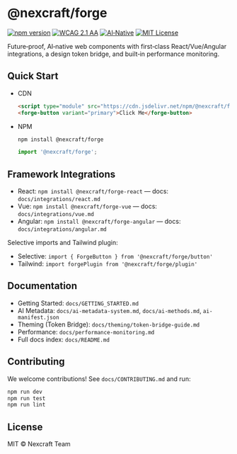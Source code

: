 # @nexcraft/forge

[![npm version](https://img.shields.io/npm/v/@nexcraft/forge.svg)](https://www.npmjs.com/package/@nexcraft/forge)
[![WCAG 2.1 AA](https://img.shields.io/badge/WCAG%202.1-AA-blue.svg)](https://www.w3.org/WAI/WCAG21/quickref/)
[![AI‑Native](https://img.shields.io/badge/AI‑Native-purple.svg)](./docs/ai-metadata-system.md)
[![MIT License](https://img.shields.io/badge/license-MIT-blue.svg)](./LICENSE)

Future‑proof, AI‑native web components with first‑class React/Vue/Angular integrations, a design token bridge, and built‑in performance monitoring.

## Quick Start

- CDN
  ```html
  <script type="module" src="https://cdn.jsdelivr.net/npm/@nexcraft/forge"></script>
  <forge-button variant="primary">Click Me</forge-button>
  ```
- NPM
  ```bash
  npm install @nexcraft/forge
  ```
  ```ts
  import '@nexcraft/forge';
  ```

## Framework Integrations

- React: `npm install @nexcraft/forge-react` — docs: `docs/integrations/react.md`
- Vue: `npm install @nexcraft/forge-vue` — docs: `docs/integrations/vue.md`
- Angular: `npm install @nexcraft/forge-angular` — docs: `docs/integrations/angular.md`

Selective imports and Tailwind plugin:
- Selective: `import { ForgeButton } from '@nexcraft/forge/button'`
- Tailwind: `import forgePlugin from '@nexcraft/forge/plugin'`

## Documentation

- Getting Started: `docs/GETTING_STARTED.md`
- AI Metadata: `docs/ai-metadata-system.md`, `docs/ai-methods.md`, `ai-manifest.json`
- Theming (Token Bridge): `docs/theming/token-bridge-guide.md`
- Performance: `docs/performance-monitoring.md`
- Full docs index: `docs/README.md`

## Contributing

We welcome contributions! See `docs/CONTRIBUTING.md` and run:
```bash
npm run dev
npm run test
npm run lint
```

## License

MIT © Nexcraft Team


